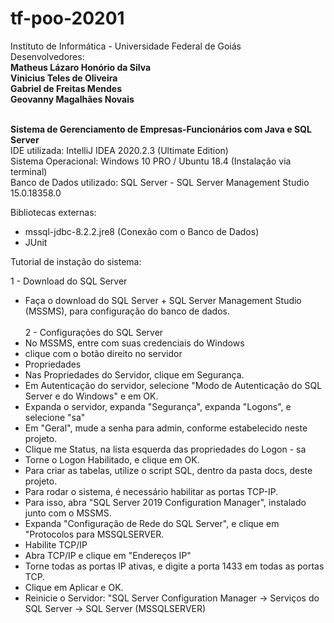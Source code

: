 # tf-poo-20201
Instituto de Informática - Universidade Federal de Goiás<br>
Desenvolvedores:<br>
<strong>Matheus Lázaro Honório da Silva</strong><br>
<strong>Vinicius Teles de Oliveira</strong><br>
<strong>Gabriel de Freitas Mendes</strong><br>
<strong>Geovanny Magalhães Novais</strong>
<br><br>

<strong>Sistema de Gerenciamento de Empresas-Funcionários com Java e SQL Server</strong><br>
IDE utilizada: IntelliJ IDEA 2020.2.3 (Ultimate Edition)<br>
Sistema Operacional: Windows 10 PRO / Ubuntu 18.4 (Instalação via terminal)<br>
Banco de Dados utilizado: SQL Server - SQL Server Management Studio 15.0.18358.0<br>

Bibliotecas externas: 
* mssql-jdbc-8.2.2.jre8 (Conexão com o Banco de Dados)
* JUnit

Tutorial de instação do sistema:

1 - Download do SQL Server
* Faça o download do SQL Server + SQL Server Management Studio (MSSMS), para configuração do banco de dados.<br><br>
2 - Configurações do SQL Server
* No MSSMS, entre com suas credenciais do Windows
* clique com o botão direito no servidor
* Propriedades
* Nas Propriedades do Servidor, clique em Segurança.
* Em Autenticação do servidor, selecione "Modo de Autenticação do SQL Server e do Windows" e em OK.
* Expanda o servidor, expanda "Segurança", expanda "Logons", e selecione "sa"
* Em "Geral", mude a senha para admin, conforme estabelecido neste projeto.
* Clique me Status, na lista esquerda das propriedades do Logon - sa
* Torne o Logon Habilitado, e clique em OK.
* Para criar as tabelas, utilize o script SQL, dentro da pasta docs, deste projeto.
* Para rodar o sistema, é necessário habilitar as portas TCP-IP.
* Para isso, abra "SQL Server 2019 Configuration Manager", instalado junto com o MSSMS.
* Expanda "Configuração de Rede do SQL Server", e clique em "Protocolos para MSSQLSERVER.
* Habilite TCP/IP
* Abra TCP/IP e clique em "Endereços IP"
* Torne todas as portas IP ativas, e digite a porta 1433 em todas as portas TCP.
* Clique em Aplicar e OK.
* Reinicie o Servidor: "SQL Server Configuration Manager -> Serviços do SQL Server -> SQL Server (MSSQLSERVER)
